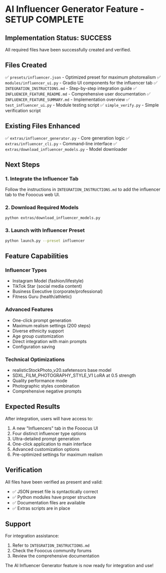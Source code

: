 # AI Influencer Generator Feature - SETUP COMPLETE

## Implementation Status: SUCCESS

All required files have been successfully created and verified.

## Files Created

✅ `presets/influencer.json` - Optimized preset for maximum photorealism
✅ `modules/influencer_ui.py` - Gradio UI components for the influencer tab
✅ `INTEGRATION_INSTRUCTIONS.md` - Step-by-step integration guide
✅ `INFLUENCER_FEATURE_README.md` - Comprehensive user documentation
✅ `INFLUENCER_FEATURE_SUMMARY.md` - Implementation overview
✅ `test_influencer_ui.py` - Module testing script
✅ `simple_verify.py` - Simple verification script

## Existing Files Enhanced

✅ `extras/influencer_generator.py` - Core generation logic
✅ `extras/influencer_cli.py` - Command-line interface
✅ `extras/download_influencer_models.py` - Model downloader

## Next Steps

### 1. Integrate the Influencer Tab
Follow the instructions in `INTEGRATION_INSTRUCTIONS.md` to add the influencer tab to the Fooocus web UI.

### 2. Download Required Models
```bash
python extras/download_influencer_models.py
```

### 3. Launch with Influencer Preset
```bash
python launch.py --preset influencer
```

## Feature Capabilities

### Influencer Types
- Instagram Model (fashion/lifestyle)
- TikTok Star (social media content)
- Business Executive (corporate/professional)
- Fitness Guru (health/athletic)

### Advanced Features
- One-click prompt generation
- Maximum realism settings (200 steps)
- Diverse ethnicity support
- Age group customization
- Direct integration with main prompts
- Configuration saving

### Technical Optimizations
- realisticStockPhoto_v20.safetensors base model
- SDXL_FILM_PHOTOGRAPHY_STYLE_V1 LoRA at 0.5 strength
- Quality performance mode
- Photographic styles combination
- Comprehensive negative prompts

## Expected Results

After integration, users will have access to:

1. A new "Influencers" tab in the Fooocus UI
2. Four distinct influencer type options
3. Ultra-detailed prompt generation
4. One-click application to main interface
5. Advanced customization options
6. Pre-optimized settings for maximum realism

## Verification

All files have been verified as present and valid:
- ✅ JSON preset file is syntactically correct
- ✅ Python modules have proper structure
- ✅ Documentation files are available
- ✅ Extras scripts are in place

## Support

For integration assistance:
1. Refer to `INTEGRATION_INSTRUCTIONS.md`
2. Check the Fooocus community forums
3. Review the comprehensive documentation

The AI Influencer Generator feature is now ready for integration and use!